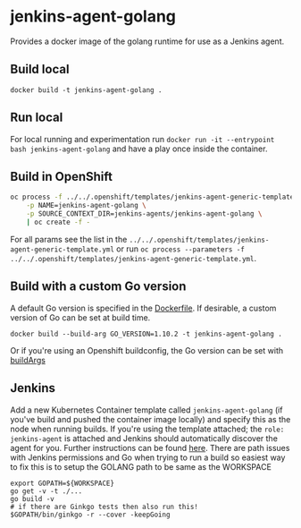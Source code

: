 # jenkins-agent-golang
Provides a docker image of the golang runtime for use as a Jenkins agent.

## Build local
```
docker build -t jenkins-agent-golang .
```
## Run local
For local running and experimentation run `docker run -it --entrypoint bash jenkins-agent-golang` and have a play once inside the container.

## Build in OpenShift
```bash
oc process -f ../../.openshift/templates/jenkins-agent-generic-template.yml \
    -p NAME=jenkins-agent-golang \
    -p SOURCE_CONTEXT_DIR=jenkins-agents/jenkins-agent-golang \
    | oc create -f -
```
For all params see the list in the `../../.openshift/templates/jenkins-agent-generic-template.yml` or run `oc process --parameters -f ../../.openshift/templates/jenkins-agent-generic-template.yml`.

## Build with a custom Go version
A default Go version is specified in the [Dockerfile](Dockerfile). If desirable, a custom version of Go can be set at build time.

```
docker build --build-arg GO_VERSION=1.10.2 -t jenkins-agent-golang .
```
Or if you're using an Openshift buildconfig, the Go version can be set with [buildArgs](https://docs.openshift.com/container-platform/latest/builds/build-strategies.html#builds-strategy-docker-build-arguments_build-strategies)

## Jenkins
Add a new Kubernetes Container template called `jenkins-agent-golang` (if you've build and pushed the container image locally) and specify this as the node when running builds. If you're using the template attached; the `role: jenkins-agent` is attached and Jenkins should automatically discover the agent for you. Further instructions can be found [here](https://docs.openshift.com/container-platform/latest/openshift_images/using_images/images-other-jenkins.html#images-other-jenkins-kubernetes-plugin_images-other-jenkins). There are path issues with Jenkins permissions and Go when trying to run a build so easiest way to fix this is to setup the GOLANG path to be same as the WORKSPACE
```
export GOPATH=${WORKSPACE}
go get -v -t ./...
go build -v
# if there are Ginkgo tests then also run this!
$GOPATH/bin/ginkgo -r --cover -keepGoing
```
